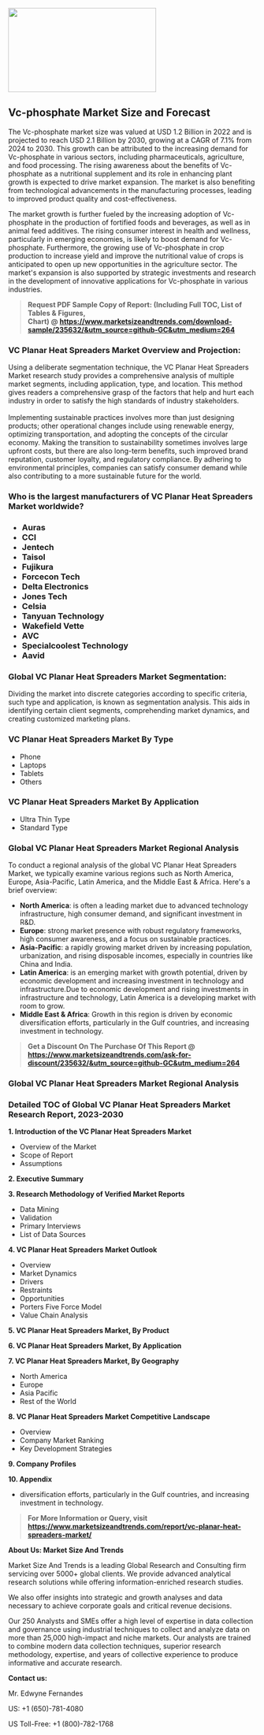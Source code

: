 <p><img class="alignnone size-medium wp-image-20088" src="https://ffe5etoiles.com/wp-content/uploads/2024/12/MST1-300x171.png" alt="" width="300" height="171" /></p><h2>Vc-phosphate Market Size and Forecast</h2><p>The Vc-phosphate market size was valued at USD 1.2 Billion in 2022 and is projected to reach USD 2.1 Billion by 2030, growing at a CAGR of 7.1% from 2024 to 2030. This growth can be attributed to the increasing demand for Vc-phosphate in various sectors, including pharmaceuticals, agriculture, and food processing. The rising awareness about the benefits of Vc-phosphate as a nutritional supplement and its role in enhancing plant growth is expected to drive market expansion. The market is also benefiting from technological advancements in the manufacturing processes, leading to improved product quality and cost-effectiveness.</p><p>The market growth is further fueled by the increasing adoption of Vc-phosphate in the production of fortified foods and beverages, as well as in animal feed additives. The rising consumer interest in health and wellness, particularly in emerging economies, is likely to boost demand for Vc-phosphate. Furthermore, the growing use of Vc-phosphate in crop production to increase yield and improve the nutritional value of crops is anticipated to open up new opportunities in the agriculture sector. The market's expansion is also supported by strategic investments and research in the development of innovative applications for Vc-phosphate in various industries.</p></p><blockquote id="" class=""><strong>Request PDF Sample Copy of Report: (Including Full TOC, List of Tables &amp; Figures, Chart)&nbsp;@&nbsp;<strong><a href="https://www.marketsizeandtrends.com/download-sample/235632/&utm_source=github-GC&utm_medium=264" target="_blank">https://www.marketsizeandtrends.com/download-sample/235632/&utm_source=github-GC&utm_medium=264</a></strong></strong></blockquote><h3 id="" class="">VC Planar Heat Spreaders Market&nbsp;Overview and Projection:</h3><p id="" class="">Using a deliberate segmentation technique, the VC Planar Heat Spreaders Market research study provides a comprehensive analysis of multiple market segments, including application, type, and location. This method gives readers a comprehensive grasp of the factors that help and hurt each industry in order to satisfy the high standards of industry stakeholders. <br /> <br />Implementing sustainable practices involves more than just designing products; other operational changes include using renewable energy, optimizing transportation, and adopting the concepts of the circular economy. Making the transition to sustainability sometimes involves large upfront costs, but there are also long-term benefits, such improved brand reputation, customer loyalty, and regulatory compliance. By adhering to environmental principles, companies can satisfy consumer demand while also contributing to a more sustainable future for the world.</p><h3 id="" class="">Who is the largest manufacturers of&nbsp;VC Planar Heat Spreaders Market worldwide?</h3><h3 class=""><p><ul><li>Auras </li><li> CCI </li><li> Jentech </li><li> Taisol </li><li> Fujikura </li><li> Forcecon Tech </li><li> Delta Electronics </li><li> Jones Tech </li><li> Celsia </li><li> Tanyuan Technology </li><li> Wakefield Vette </li><li> AVC </li><li> Specialcoolest Technology </li><li> Aavid</li></ul></p></h3><h3 id="" class="">Global&nbsp;VC Planar Heat Spreaders Market Segmentation:</h3><p id="" class="">Dividing the market into discrete categories according to specific criteria, such type and application, is known as segmentation analysis. This aids in identifying certain client segments, comprehending market dynamics, and creating customized marketing plans.</p><h3 id="" class="">VC Planar Heat Spreaders Market&nbsp;By Type</h3><p><p><ul><li>Phone</li><li> Laptops</li><li> Tablets</li><li> Others</p></li></ul></p></p><h3 id="" class="">VC Planar Heat Spreaders Market&nbsp;By Application</h3><p class=""><p><ul><li>Ultra Thin Type</li><li> Standard Type</li></ul></p></p><h3 id="" class="">Global VC Planar Heat Spreaders Market Regional Analysis</h3><p id="" class="">To conduct a regional analysis of the global VC Planar Heat Spreaders Market, we typically examine various regions such as North America, Europe, Asia-Pacific, Latin America, and the Middle East &amp; Africa. Here's a brief overview:</p><ul><li><strong>North America</strong>: is often a leading market due to advanced technology infrastructure, high consumer demand, and significant investment in R&amp;D.</li><li><strong>Europe</strong>: strong market presence with robust regulatory frameworks, high consumer awareness, and a focus on sustainable practices.</li><li><strong>Asia-Pacific</strong>: a rapidly growing market driven by increasing population, urbanization, and rising disposable incomes, especially in countries like China and India.</li><li><strong>Latin America</strong>: is an emerging market with growth potential, driven by economic development and increasing investment in technology and infrastructure.Due to economic development and rising investments in infrastructure and technology, Latin America is a developing market with room to grow.</li><li><strong>Middle East &amp; Africa</strong>: Growth in this region is driven by economic diversification efforts, particularly in the Gulf countries, and increasing investment in technology.</li></ul><blockquote id="" class=""><strong>Get a Discount On The Purchase Of This Report @ <strong><a href="https://www.marketsizeandtrends.com/ask-for-discount/235632/&utm_source=github-GC&utm_medium=264" target="_blank">https://www.marketsizeandtrends.com/ask-for-discount/235632/&utm_source=github-GC&utm_medium=264</a></strong></strong></blockquote><h3 id="" class="">Global VC Planar Heat Spreaders Market Regional Analysis</h3><h3 id="" class="">Detailed TOC of Global VC Planar Heat Spreaders Market Research Report, 2023-2030</h3><p id="" class=""><strong>1. Introduction of the VC Planar Heat Spreaders Market</strong></p><ul><li>Overview of the Market</li><li>Scope of Report</li><li>Assumptions</li></ul><p id="" class=""><strong>2. Executive Summary</strong></p><p id="" class=""><strong>3. Research Methodology of Verified Market Reports</strong></p><ul><li>Data Mining</li><li>Validation</li><li>Primary Interviews</li><li>List of Data Sources</li></ul><p id="" class=""><strong>4. VC Planar Heat Spreaders Market Outlook</strong></p><ul><li>Overview</li><li>Market Dynamics</li><li>Drivers</li><li>Restraints</li><li>Opportunities</li><li>Porters Five Force Model</li><li>Value Chain Analysis</li></ul><p id="" class=""><strong>5. VC Planar Heat Spreaders Market, By Product</strong></p><p id="" class=""><strong>6. VC Planar Heat Spreaders Market, By Application</strong></p><p id="" class=""><strong>7. VC Planar Heat Spreaders Market, By Geography</strong></p><ul><li>North America</li><li>Europe</li><li>Asia Pacific</li><li>Rest of the World</li></ul><p id="" class=""><strong>8. VC Planar Heat Spreaders Market Competitive Landscape</strong></p><ul><li>Overview</li><li>Company Market Ranking</li><li>Key Development Strategies</li></ul><p id="" class=""><strong>9. Company Profiles</strong></p><p id="" class=""><strong>10. Appendix</strong></p><ul><li>diversification efforts, particularly in the Gulf countries, and increasing investment in technology.</li></ul><blockquote id="" class=""><strong>For More Information or Query, visit <strong><strong><a href="https://www.marketsizeandtrends.com/report/vc-planar-heat-spreaders-market/" target="_blank">https://www.marketsizeandtrends.com/report/vc-planar-heat-spreaders-market/</a></strong></strong></strong></blockquote><p id="" class=""><strong>About Us: Market Size And Trends</strong></p><p id="" class="">Market Size And Trends is a leading Global Research and Consulting firm servicing over 5000+ global clients. We provide advanced analytical research solutions while offering information-enriched research studies.</p><p id="" class="">We also offer insights into strategic and growth analyses and data necessary to achieve corporate goals and critical revenue decisions.</p><p id="" class="">Our 250 Analysts and SMEs offer a high level of expertise in data collection and governance using industrial techniques to collect and analyze data on more than 25,000 high-impact and niche markets. Our analysts are trained to combine modern data collection techniques, superior research methodology, expertise, and years of collective experience to produce informative and accurate research.</p><p id="" class=""><strong>Contact us:</strong></p><p id="" class="">Mr. Edwyne Fernandes</p><p id="" class="">US: +1 (650)-781-4080</p><p id="" class="">US Toll-Free: +1 (800)-782-1768</p>
